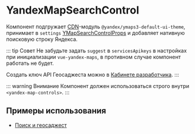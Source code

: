# YandexMapSearchControl

Компонент подгружает [CDN](/guide/configuration#cdnlibraryloading)-модуль `@yandex/ymaps3-default-ui-theme`, принимает
в `settings` [YMapSearchControlProps](https://yandex.ru/maps-api/docs/js-api/object/geosearch/YMapSearchControl.html#props) и
добавляет нативную поисковую строку Яндекса.

::: tip Совет
Не забудьте задать `suggest` в `servicesApikeys` в настройках при инициализации `vue-yandex-maps`, в противном случае компонент работать не будет.

Создать ключ API Геосаджеста можно в [Кабинете разработчика](https://developer.tech.yandex.ru/services).
:::

::: warning Внимание
Компонент должен использоваться строго внутри `<yandex-map-controls>`.
:::

## Примеры использования

- [Поиск и геосаджест](/examples/objects/search)
